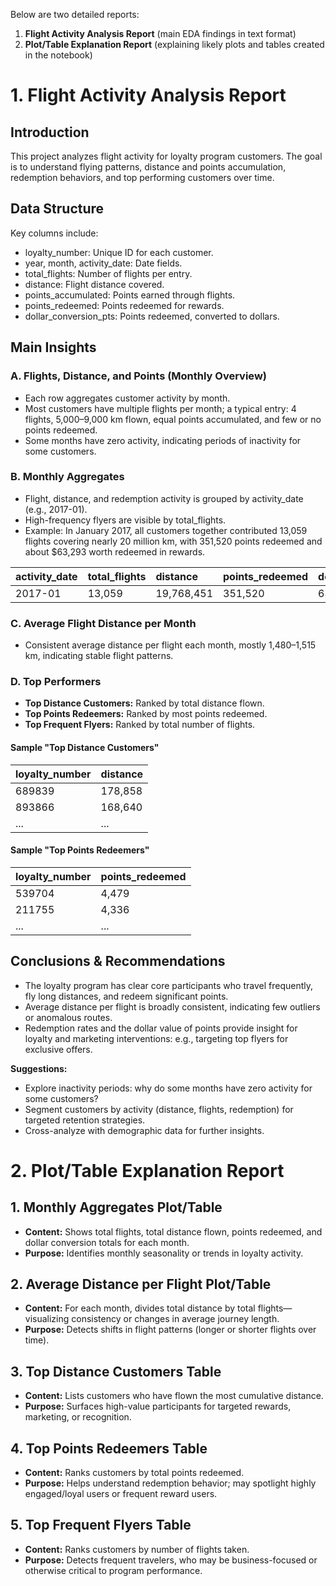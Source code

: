 Below are two detailed reports:

1. **Flight Activity Analysis Report** (main EDA findings in text format)
2. **Plot/Table Explanation Report** (explaining likely plots and tables created in the notebook)

# 1. Flight Activity Analysis Report 

## Introduction

This project analyzes flight activity for loyalty program customers. The goal is to understand flying patterns, distance and points accumulation, redemption behaviors, and top performing customers over time.

## Data Structure

Key columns include:

- loyalty_number: Unique ID for each customer.
- year, month, activity_date: Date fields.
- total_flights: Number of flights per entry.
- distance: Flight distance covered.
- points_accumulated: Points earned through flights.
- points_redeemed: Points redeemed for rewards.
- dollar_conversion_pts: Points redeemed, converted to dollars.


## Main Insights

### A. Flights, Distance, and Points (Monthly Overview)

- Each row aggregates customer activity by month.
- Most customers have multiple flights per month; a typical entry: 4 flights, 5,000–9,000 km flown, equal points accumulated, and few or no points redeemed.
- Some months have zero activity, indicating periods of inactivity for some customers.


### B. Monthly Aggregates

- Flight, distance, and redemption activity is grouped by activity_date (e.g., 2017-01).
- High-frequency flyers are visible by total_flights.
- Example: In January 2017, all customers together contributed 13,059 flights covering nearly 20 million km, with 351,520 points redeemed and about \$63,293 worth redeemed in rewards.

| activity_date | total_flights | distance | points_redeemed | dollar_conversion_pts |
| :-- | :-- | :-- | :-- | :-- |
| 2017-01 | 13,059 | 19,768,451 | 351,520 | 63,293 |

### C. Average Flight Distance per Month

- Consistent average distance per flight each month, mostly 1,480–1,515 km, indicating stable flight patterns.


### D. Top Performers

- **Top Distance Customers:** Ranked by total distance flown.
- **Top Points Redeemers:** Ranked by most points redeemed.
- **Top Frequent Flyers:** Ranked by total number of flights.


#### Sample "Top Distance Customers"

| loyalty_number | distance |
| :-- | :-- |
| 689839 | 178,858 |
| 893866 | 168,640 |
| ... | ... |

#### Sample "Top Points Redeemers"

| loyalty_number | points_redeemed |
| :-- | :-- |
| 539704 | 4,479 |
| 211755 | 4,336 |
| ... | ... |

## Conclusions \& Recommendations

- The loyalty program has clear core participants who travel frequently, fly long distances, and redeem significant points.
- Average distance per flight is broadly consistent, indicating few outliers or anomalous routes.
- Redemption rates and the dollar value of points provide insight for loyalty and marketing interventions: e.g., targeting top flyers for exclusive offers.

**Suggestions:**

- Explore inactivity periods: why do some months have zero activity for some customers?
- Segment customers by activity (distance, flights, redemption) for targeted retention strategies.
- Cross-analyze with demographic data for further insights.


# 2. Plot/Table Explanation Report 

## 1. Monthly Aggregates Plot/Table

- **Content:** Shows total flights, total distance flown, points redeemed, and dollar conversion totals for each month.
- **Purpose:** Identifies monthly seasonality or trends in loyalty activity.


## 2. Average Distance per Flight Plot/Table

- **Content:** For each month, divides total distance by total flights—visualizing consistency or changes in average journey length.
- **Purpose:** Detects shifts in flight patterns (longer or shorter flights over time).


## 3. Top Distance Customers Table

- **Content:** Lists customers who have flown the most cumulative distance.
- **Purpose:** Surfaces high-value participants for targeted rewards, marketing, or recognition.


## 4. Top Points Redeemers Table

- **Content:** Ranks customers by total points redeemed.
- **Purpose:** Helps understand redemption behavior; may spotlight highly engaged/loyal users or frequent reward users.


## 5. Top Frequent Flyers Table

- **Content:** Ranks customers by number of flights taken.
- **Purpose:** Detects frequent travelers, who may be business-focused or otherwise critical to program performance.

